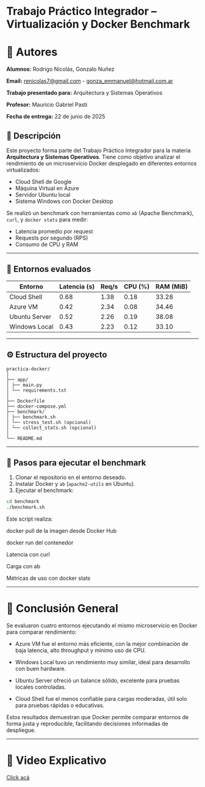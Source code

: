 # Trabajo Práctico Integrador – Virtualización y Docker Benchmark

# 🧾 Autores
**Alumnos:** Rodrigo Nicolás, Gonzalo Nuñez

**Email:** renicolas7@gmail.com - gonza_emmanuel@hotmail.com.ar

**Trabajo presentado para:** Arquitectura y Sistemas Operativos

**Profesor:** Mauricio Gabriel Pasti

**Fecha de entrega:** 22 de junio de 2025

## 📌 Descripción

Este proyecto forma parte del Trabajo Práctico Integrador para la materia **Arquitectura y Sistemas Operativos**. Tiene como objetivo analizar el rendimiento de un microservicio Docker desplegado en diferentes entornos virtualizados:

- Cloud Shell de Google
- Máquina Virtual en Azure
- Servidor Ubuntu local
- Sistema Windows con Docker Desktop

Se realizó un benchmark con herramientas como `ab` (Apache Benchmark), `curl`, y `docker stats` para medir:

- Latencia promedio por request
- Requests por segundo (RPS)
- Consumo de CPU y RAM

---

## 🧪 Entornos evaluados

| Entorno        | Latencia (s) | Req/s | CPU (%) | RAM (MiB) |
|----------------|--------------|--------|----------|------------|
| Cloud Shell    | 0.68         | 1.38   | 0.18     | 33.28      |
| Azure VM       | 0.42         | 2.34   | 0.08     | 34.46      |
| Ubuntu Server  | 0.52         | 2.26   | 0.19     | 38.08      |
| Windows Local  | 0.43         | 2.23   | 0.12     | 33.10      |

---

## ⚙️ Estructura del proyecto

```plaintext
practica-docker/
│
├── app/
│ ├── main.py
│ └── requirements.txt
│
├── Dockerfile
├── docker-compose.yml
├── benchmark/
│ ├── benchmark.sh
│ └── stress_test.sh (opcional)
│ └── collect_stats.sh (opcional)
│
└── README.md
```

---

## 🚀 Pasos para ejecutar el benchmark

1. Clonar el repositorio en el entorno deseado.
2. Instalar Docker y `ab` (`apache2-utils` en Ubuntu).
3. Ejecutar el benchmark:

```bash
cd benchmark
./benchmark.sh
```

Este script realiza:

docker pull de la imagen desde Docker Hub

docker run del contenedor

Latencia con curl

Carga con ab

Métricas de uso con docker stats

---

# 🧠 Conclusión General
Se evaluaron cuatro entornos ejecutando el mismo microservicio en Docker para comparar rendimiento:

- Azure VM fue el entorno más eficiente, con la mejor combinación de baja latencia, alto throughput y mínimo uso de CPU.

- Windows Local tuvo un rendimiento muy similar, ideal para desarrollo con buen hardware.

- Ubuntu Server ofreció un balance sólido, excelente para pruebas locales controladas.

- Cloud Shell fue el menos confiable para cargas moderadas, útil solo para pruebas rápidas o educativas.

Estos resultados demuestran que Docker permite comparar entornos de forma justa y reproducible, facilitando decisiones informadas de despliegue.

---

# 🎥 Video Explicativo 

[Click acá](https://youtu.be/Qfdi9IFFN_M)
